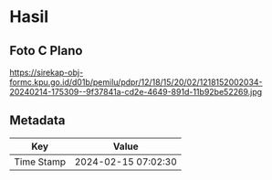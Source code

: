 # Hasil

## Foto C Plano

https://sirekap-obj-formc.kpu.go.id/d01b/pemilu/pdpr/12/18/15/20/02/1218152002034-20240214-175309--9f37841a-cd2e-4649-891d-11b92be52269.jpg


## Metadata

| Key        | Value               |
| ---------- | ------------------- |
| Time Stamp | 2024-02-15 07:02:30 |



